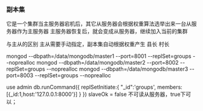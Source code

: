 ### 副本集
它是一个集群当主服务器宕机后，其它从服务器会根据权重算法选举出来一台从服务器作为主服务器
主服务器恢复后，就会变成从服务器，继续加入当前的集群

与主从的区别
主从需要手动指定，副本集自动根据权重产生
县长
村长


mongod --dbpath=/data/mongodb/master1 --port=8001 --replSet=groups --noprealloc
mongod 
--dbpath=/data/mongodb/master2 --port=8002 --replSet=groups --noprealloc
mongod
--dbpath=/data/mongodb/master3 --port=8003 
--replSet=groups --noprealloc

use admin
db.runCommand({
  replSetInitiate:{
    "_id":'groups',
    members:[{_id:1,host:'127.0.0.1:8000'}]
  }
})
slaveOk = false 不可读从服务器，true下可以；


